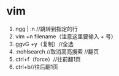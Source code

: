 # vim
1. ngg | :n  //跳转到指定的行
1. vim +n filename（注意这里要输入 + 号）
1. ggvG +y（复制）//全选
1. :nohlsearch //取消高亮搜索
//翻页
1. ctrl+f（force）//往前翻1页
1. ctrl+b//往后翻1页
